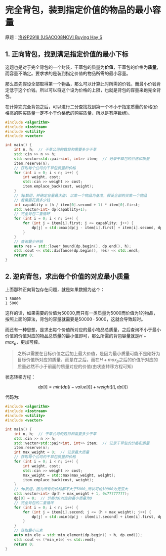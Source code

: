 # 完全背包，装到指定价值的物品的最小容量

[//]: # (UTF-8)

原题：[洛谷P2918 [USACO08NOV] Buying Hay S](https://www.luogu.com.cn/problem/P2918)

## 1. 正向背包，找到满足指定价值的最小下标

这题也是对于完全背包的一个封装，干草包的质量为**价值**，干草包的价格为**质量**，而容量不确定。要求求的是装到指定价值的物品所需的最小容量。

那么首先假设全部取得第一个物品，那么可以计算此时所需的价钱。而最小价钱肯定低于这个价钱。所以可以将这个设为价格的上限，也就是背包的容量来跑完全背包。

在计算完完全背包之后，可以进行二分查找找到第一个不小于指定质量的价格(价格高的购买质量一定不小于价格低的购买质量，所以是有序数组)。

```c++
#include <algorithm>
#include <iostream>
#include <utility>
#include <vector>

int main() {
    int n, h;  // 干草公司的数目和需要多少干草
    std::cin >> n >> h;
    std::vector<std::pair<int, int>> item;  // 记录干草包的价格和质量
    item.reserve(n);
    // 获取每个公司的干草包质量和价格
    for (int i = 0; i < n; i++) {
        int weight, cost;
        std::cin >> weight >> cost;
        item.emplace_back(cost, weight);
    }
    // dp数组，并确定容量最大值: 以第一个物品为基准，假设全部购买第一个物品
    // 看需要花费多少钱
    int capablity = (h / item[0].second + 1) * item[0].first;
    std::vector<int> dp(capablity+1);
    // 完全背包二重循环
    for (int i = 0; i < n; i++) {
        for (int j = item[i].first; j <= capablity; j++) {
            dp[j] = std::max(dp[j - item[i].first] + item[i].second, dp[j]);
        }
    }
    // 查询最少开销
    auto res = std::lower_bound(dp.begin(), dp.end(), h);
    std::cout << std::distance(dp.begin(), res) << std::endl;
    return 0;
}
```

## 2. 逆向背包，求出每个价值的对应最小质量

上面那种正向背包存在问题，就是如果数据为这个：

```plain
1 50000
1 5000
```

这样的话，如果需要的价值为$50000$,而只有一类质量为$5000$而价值为1的物品，按照上面的算法，背包的容量就需要是$50000\cdot 5000$，这就会导致超时。

而还有一种思想，是求出每个价值所对应的最小物品总质量，之后查询不小于最小价值的价值对应的物品总质量的最小值即可，那么所需的背包容量就是$H+max_p$，更加可控。

> 之所以需要在目标价值之后加上最大价值，是因为最小质量可能不是刚好为目标价值所对应的质量，而是在之后，而在$H+max_p$之后的价值所对应的质量必然不小于前面的质量对应的价值(由状态转移方程可知)

状态转移方程：

$$
dp[i]=min(dp[i-value[i]]+weight[i],dp[i])
$$

代码为:

```c++
#include <algorithm>
#include <iostream>
#include <utility>
#include <vector>

int main() {
    int n, h;  // 干草公司的数目和需要多少干草
    std::cin >> n >> h;
    std::vector<std::pair<int, int>> item;  // 记录干草包的价格和质量
    item.reserve(n);
    int max_weight = 0;  // 记录最大质量
    // 获取每个公司的干草包质量和价格
    for (int i = 0; i < n; i++) {
        int weight, cost;
        std::cin >> weight >> cost;
        max_weight = std::max(max_weight, weight);
        item.emplace_back(cost, weight);
    }
    // dp数组，因为所有的价格都不大于5000,所以可设10000为无穷大
    std::vector<int> dp(h + max_weight + 1, 0x77777777);
    dp[0] = 0;  // 价格为0对应的最小质量为0
    // 完全背包的二重循环
    for (int i = 0; i < n; i++) {
        for (int j = item[i].second; j <= (h + max_weight); j++) {
            dp[j] = std::min(dp[j - item[i].second] + item[i].first, dp[j]);
        }
    }
    // 获取最小元素
    auto min_ele = std::min_element(dp.begin() + h, dp.end());
    std::cout << (*min_ele) << std::endl;
    return 0;
}
```
